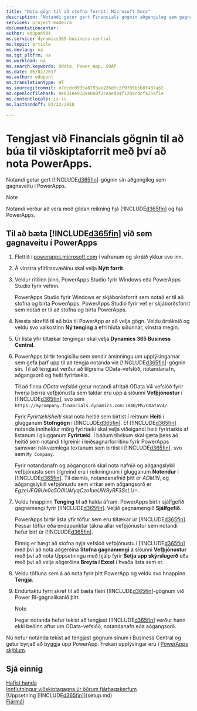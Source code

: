 ```yaml
---
title: "Nota gögn til að stofna forrit| Microsoft Docs"
description: "Notandi getur gert Financials gögnin aðgengileg sem gagnaveitu og tiltekið OData vefslóð úr vefþjónustunni til að búa til viðskiptaforrit með því að nota PowerApps."
services: project-madeira
documentationcenter: 
author: edupont04
ms.service: dynamics365-business-central
ms.topic: article
ms.devlang: na
ms.tgt_pltfrm: na
ms.workload: na
ms.search.keywords: Odata, Power App, SOAP
ms.date: 06/02/2017
ms.author: edupont
ms.translationtype: HT
ms.sourcegitcommit: e7dcdc0935a8793ae226dfc2f9709b5b8f487a62
ms.openlocfilehash: 0e6310e9789e8a0f2ceaed44f1209cdcf425ef1e
ms.contentlocale: is-is
ms.lasthandoff: 03/22/2018

---
```

# <a name="connecting-to-your-financials-data-to-build-a-business-app-using-powerapps"></a>Tengjast við Financials gögnin til að búa til viðskiptaforrit með því að nota PowerApps.
Notandi getur gert [!INCLUDE[d365fin](includes/d365fin_md.md)]-gögnin sín aðgengileg sem gagnaveitu í PowerApps.  

> [!NOTE]  
>   Notandi verður að vera með gildan reikning hjá [!INCLUDE[d365fin](includes/d365fin_md.md)] og hjá PowerApps.  

## <a name="to-add-included365finincludesd365finmdmd-as-a-data-source-in-powerapps"></a>Til að bæta [!INCLUDE[d365fin](includes/d365fin_md.md)] við sem gagnaveitu í PowerApps
1. Flettið í [powerapps.microsoft.com](https://powerapps.microsoft.com/en-us/) í vafranum og skráið ykkur svo inn.
2. Á vinstra yfirlitssvæðinu skal velja **Nýtt forrit**.
3. Veldur ritilinn þinn, PowerApps Studio fyrir Windows eða PowerApps Studio fyrir vefinn.

   PowerApps Studio fyrir Windows er skjáborðsforrit sem notað er til að stofna og birta PowerApps. PowerApps Studio fyrir vef er skjáborðsforrit sem notað er til að stofna og birta PowerApps.
4. Næsta skrefið til að búa til PowerApp er að velja gögn. Veldu örtáknið og veldu svo valkostinn **Ný tenging** á efri hluta síðunnar, vinstra megin.
5. Úr lista yfir tiltækar tengingar skal velja **Dynamics 365 Business Central**.
6. PowerApps birtir tengisíðu sem sendir áminningu um upplýsingarnar sem gefa þarf upp til að tengja notanda við [!INCLUDE[d365fin](includes/d365fin_md.md)]-gögnin sín. Til að tengjast verður að tilgreina OData-vefslóð, notandanafn, aðgangsorð og heiti fyrirtækis.

   Til að finna *OData vefslóð* getur notandi afritað OData V4 vefslóð fyrir hverja þeirra vefþjónusta sem taldar eru upp á síðunni **Vefþjónustur** í [!INCLUDE[d365fin](includes/d365fin_md.md)], svo sem `https://mycompany.financials.dynamics.com:7048/MS/ODataV4/`.  

   Fyrir *Fyrirtækisheiti* skal nota heitið sem birtist í reitnum **Heiti** í glugganum **Stofngögn** í [!INCLUDE[d365fin](includes/d365fin_md.md)]. Ef [!INCLUDE[d365fin](includes/d365fin_md.md)] notanda inniheldur mörg fyrirtæki skal velja viðeigandi heiti fyrirtækis af listanum í glugganum **Fyrirtæki**. Í báðum tilvikum skal gæta þess að heitið sem notandi tilgreinir í leiðsagnarforritinu fyrir PowerApps samsvari nákvæmlega textanum sem birtist í [!INCLUDE[d365fin](includes/d365fin_md.md)], svo sem `My Company`.

   Fyrir notandanafn og aðgangsorð skal nota nafnið og aðgangslykil vefþjónustu sem tilgreind eru í reikningnum í glugganum **Notendur** í [!INCLUDE[d365fin](includes/d365fin_md.md)]. Til dæmis, notandanafnið þitt er *ADMIN*, og aðgangslykill vefþjónustu sem virkar sem aðgangsorð er *EgzeUFQ9Uv0o5O0lUMyqCzo1ueUW9yRF3SsLU=*.
7. Veldu hnappinn **Tenging** til að halda áfram. PowerApps birtir sjálfgefið gagnamengi fyrir [!INCLUDE[d365fin](includes/d365fin_md.md)]. Veljið gagnamengið **Sjálfgefið**.

   PowerApps birtir lista yfir töflur sem eru tiltækar úr [!INCLUDE[d365fin](includes/d365fin_md.md)]. Þessar töflur eða endapunktar tákna allar vefþjónustur sem notandi hefur birt úr [!INCLUDE[d365fin](includes/d365fin_md.md)].

   Einnig er hægt að stofna nýja vefslóð vefþjónustu í [!INCLUDE[d365fin](includes/d365fin_md.md)] með því að nota aðgerðina **Stofna gagnamengi** á síðunni **Vefþjónustur** með því að nota Uppsetningu með hjálp fyrir **Setja upp skýrslugerð** eða með því að velja aðgerðina **Breyta í Excel** í hvaða lista sem er.
8. Veldu töfluna sem á að nota fyrir þitt PowerApp og veldu svo hnappinn **Tengja**.
9. Endurtaktu fyrri skref til að bæta fleiri [!INCLUDE[d365fin](includes/d365fin_md.md)]-gögnum við Power Bi-gagnalíkanið þitt.

   > [!NOTE]  
   >    Þegar notanda hefur tekist að tengjast [!INCLUDE[d365fin](includes/d365fin_md.md)] verður hann ekki beðinn aftur um OData-vefslóð, notandanafn eða aðgangsorð.

Nú hefur notanda tekist að tengjast gögnum sínum í Business Central og getur byrjað að byggja upp PowerApp. Frekari upplýsingar eru í [PowerApps skjölum](https://powerapps.microsoft.com/tutorials/getting-started/).

## <a name="see-also"></a>Sjá einnig
[Hafist handa](product-get-started.md)  
[Innflutningur viðskiptagagna úr öðrum fjárhagskerfum](upload-data.md)  
[Uppsetning [!INCLUDE[d365fin](includes/d365fin_md.md)]](setup.md)  
[Fjármál](finance.md)  

